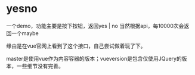 # yesno

一个demo，功能主要是按下按钮，返回yes | no 
当然根据api，每10000次会返回一个maybe

缘由是在vue官网上看到了这个接口，自己尝试做着玩了下。

master是使用vue作为内容容器的版本；vueversion是包含仅使用JQuery的版本，一些细节没有完善。
